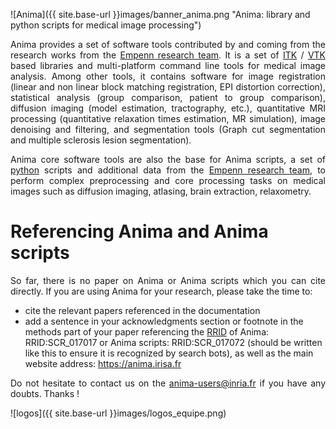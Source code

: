 ![Anima]({{ site.base-url }}images/banner_anima.png "Anima: library and python scripts for medical image processing")

<p align="justify"> 
Anima provides a set of software tools contributed by and coming from the research works from the <a href="https://team.inria.fr/empenn">Empenn research team</a>. It is a set of <a href="http://www.itk.org">ITK</a> / <a href="http://www.vtk.org">VTK</a> based libraries and multi-platform command line tools for medical image analysis. Among other tools, it contains software for image registration (linear and non linear block matching registration, EPI distortion correction), statistical analysis (group comparison, patient to group comparison), diffusion imaging (model estimation, tractography, etc.), quantitative MRI processing (quantitative relaxation times estimation, MR simulation), image denoising and filtering, and segmentation tools (Graph cut segmentation and multiple sclerosis lesion segmentation).
</p>

<p align="justify">
Anima core software tools are also the base for Anima scripts, a set of <a href="https://www.python.org/">python</a> scripts and additional data from the <a href="https://team.inria.fr/empenn">Empenn research team</a>, to perform complex preprocessing and core processing tasks on medical images such as diffusion imaging, atlasing, brain extraction, relaxometry.
</p>

# Referencing Anima and Anima scripts

<p align="justify">So far, there is no paper on Anima or Anima scripts which you can cite directly. If you are using Anima for your research, please take the time to:</p>

* cite the relevant papers referenced in the documentation
* add a sentence in your acknowledgments section or footnote in the methods part of your paper referencing the [RRID](https://rrid.org) of Anima: RRID:SCR_017017 or Anima scripts: RRID:SCR_017072 (should be written like this to ensure it is recognized by search bots), as well as the main website address: https://anima.irisa.fr

<p align="justify">Do not hesitate to contact us on the <a href="mailto:anima-users@inria.fr">anima-users@inria.fr</a> if you have any doubts. Thanks !</p>

![logos]({{ site.base-url }}images/logos_equipe.png)